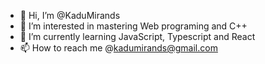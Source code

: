 - 👋 Hi, I’m @KaduMirands
- 👀 I’m interested in mastering Web programing and C++
- 🌱 I’m currently learning JavaScript, Typescript and React
- 📫 How to reach me @kadumirands@gmail.com

<!---
KaduMirands/KaduMirands is a ✨ special ✨ repository because its `README.md` (this file) appears on your GitHub profile.
You can click the Preview link to take a look at your changes.
--->
